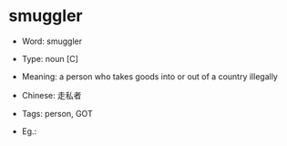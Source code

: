 # smuggler

- Word: smuggler

- Type: noun [C]
- Meaning: a person who takes goods into or out of a country illegally
- Chinese: 走私者
- Tags: person, GOT
- Eg.: 

